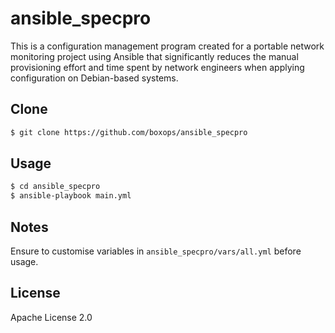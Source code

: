 ansible_specpro
===============

This is a configuration management program created for a portable network monitoring project using Ansible that significantly reduces the manual provisioning effort and time spent by network engineers when applying configuration on Debian-based systems.

Clone
-----

```bash
$ git clone https://github.com/boxops/ansible_specpro
```

Usage
-----

```bash
$ cd ansible_specpro
$ ansible-playbook main.yml
```

Notes
-----

Ensure to customise variables in ```ansible_specpro/vars/all.yml``` before usage.

License
-------

Apache License 2.0
